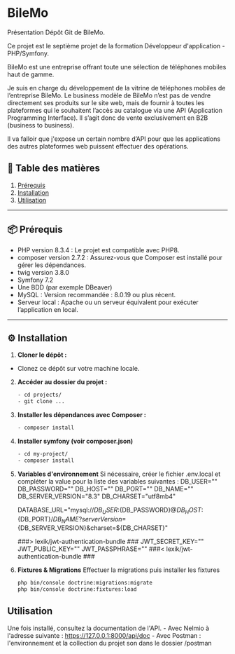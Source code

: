 # BileMo

Présentation
Dépôt Git de BileMo.

Ce projet est le septième projet de la formation Développeur d'application - PHP/Symfony.

BileMo est une entreprise offrant toute une sélection de téléphones mobiles haut de gamme.

Je suis en charge du développement de la vitrine de téléphones mobiles de l’entreprise BileMo. Le business modèle de BileMo n’est pas de vendre directement ses produits sur le site web, mais de fournir à toutes les plateformes qui le souhaitent l’accès au catalogue via une API (Application Programming Interface). Il s’agit donc de vente exclusivement en B2B (business to business).

Il va falloir que j'expose un certain nombre d’API pour que les applications des autres plateformes web puissent effectuer des opérations.


## 🧭 Table des matières

1. [Prérequis](#prérequis)
2. [Installation](#installation)
3. [Utilisation](#utilisation)

---

##  📦 Prérequis

-   PHP version 8.3.4 : Le projet est compatible avec PHP8.
-   composer version 2.7.2 : Assurez-vous que Composer est installé pour gérer les dépendances.
-   twig version 3.8.0
-   Symfony 7.2
-   Une BDD (par exemple DBeaver)
-   MySQL : Version recommandée : 8.0.19 ou plus récent.
-   Serveur local : Apache ou un serveur équivalent pour exécuter l’application en local.

---

## ⚙️ Installation

1. **Cloner le dépôt :** 
 - Clonez ce dépôt sur votre machine locale.

2. **Accéder au dossier du projet :**
    ```bash
    - cd projects/
    - git clone ...

3. **Installer les dépendances avec Composer :**
    ```bash
    - composer install

4. **Installer symfony (voir composer.json)**
    ```bash
    - cd my-project/
    - composer install

5. **Variables d'environnement** 
    Si nécessaire, créer le fichier .env.local et compléter la value pour la liste des variables suivantes : 
    DB_USER=""
    DB_PASSWORD=""
    DB_HOST=""
    DB_PORT=""
    DB_NAME=""
    DB_SERVER_VERSION="8.3"
    DB_CHARSET="utf8mb4"

    DATABASE_URL="mysql://${DB_USER}:${DB_PASSWORD}@${DB_HOST}:${DB_PORT}/${DB_NAME}?serverVersion=${DB_SERVER_VERSION}&charset=${DB_CHARSET}"

    ###> lexik/jwt-authentication-bundle ###
    JWT_SECRET_KEY=""
    JWT_PUBLIC_KEY=""
    JWT_PASSPHRASE=""
    ###< lexik/jwt-authentication-bundle ###

6. **Fixtures & Migrations**
    Effectuer la migrations puis installer les fixtures
    ```bash
    php bin/console doctrine:migrations:migrate
    php bin/console doctrine:fixtures:load


## Utilisation

Une fois installé, consultez la documentation de l'API. 
    - Avec Nelmio à l'adresse suivante : https://127.0.0.1:8000/api/doc
    - Avec Postman : l'environnement et la collection du projet son dans le dossier /postman 

